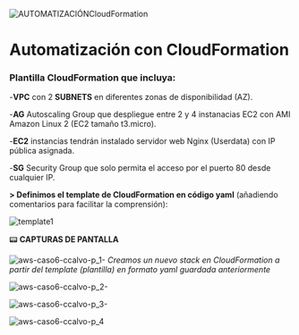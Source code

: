 ![AUTOMATIZACIÓNCloudFormation](https://user-images.githubusercontent.com/126183973/224106728-fae51680-5785-4138-816c-f14313781eba.png)

# Automatización con CloudFormation

### Plantilla CloudFormation que incluya:
  -**VPC** con 2 **SUBNETS** en diferentes zonas de disponibilidad (AZ).
  
  -**AG** Autoscaling Group que despliegue entre 2 y 4 instanacias EC2 con AMI Amazon Linux 2 (EC2 tamaño t3.micro).
  
  -**EC2** instancias tendrán instalado servidor web Nginx (Userdata) con IP pública asignada.
  
  -**SG** Security Group que solo permita el acceso por el puerto 80 desde cualquier IP.
  
**> Definimos el template de CloudFormation en código yaml** (añadiendo comentarios para facilitar la comprensión):

![template1](https://user-images.githubusercontent.com/126183973/224559743-30b56d3a-29b0-450c-88cb-f408f443e0e8.png)

:pager: **CAPTURAS DE PANTALLA**

![aws-caso6-ccalvo-p_1-](https://user-images.githubusercontent.com/126183973/224560266-3d06c4e8-266c-4540-a32a-e6292319d131.jpg)
_Creamos un nuevo stack en CloudFormation a partir del template (plantilla) en formato yaml guardada anteriormente_

![aws-caso6-ccalvo-p_2-](https://user-images.githubusercontent.com/126183973/224560278-ef887ace-d831-4f1f-bfa6-0418ad334468.jpg)

![aws-caso6-ccalvo-p_3-](https://user-images.githubusercontent.com/126183973/224560286-c450eea8-da7a-4751-a739-6175544e6d7d.jpg)

![aws-caso6-ccalvo-p_4](https://user-images.githubusercontent.com/126183973/224560294-71746857-db89-4c9c-a0fe-c66469efcc38.jpg)
